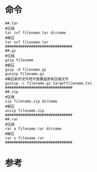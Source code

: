 # 命令

```shell
##.tar
#压缩
tar cvf filename.tar dirname
#解压
tar xvf filename.tar
###############################
##.gz
#压缩
gzip filename
#解压
gzip -d filename.gz
gunzip filename.gz
#解压新的文件而不是覆盖原有压缩文件
gunzip -c filename.gz targetfilename.txt
###############################
##.zip
#压缩
zip filename.zip dirname
#解压
unzip filename.zip
###############################
##.rar
#压缩
rar a filename.rar dirname
#解压
rar x filename.rar
###############################
```



# 参考

[1]: http://www.cnblogs.com/eoiioe/archive/2008/09/20/1294681.html "Linux下解压命令大全"





